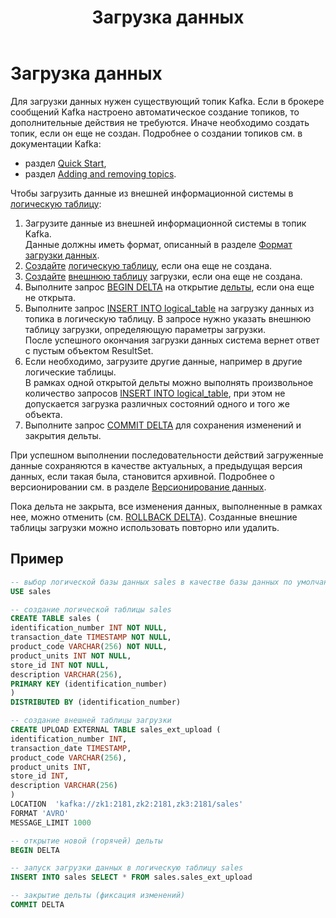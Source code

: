 ﻿---
layout: default
title: Загрузка данных
nav_order: 3
parent: Работа с системой
has_children: true
has_toc: false
---

# Загрузка данных

Для загрузки данных нужен существующий топик Kafka. Если в брокере сообщений Kafka настроено 
автоматическое создание топиков, то дополнительные действия не требуются. Иначе необходимо создать топик, 
если он еще не создан. Подробнее о создании топиков см. в документации Kafka:
*   раздел [Quick Start](https://kafka.apache.org/documentation/#quickstart),
*   раздел [Adding and removing topics](https://kafka.apache.org/documentation/#basic_ops_add_topic).

Чтобы загрузить данные из внешней информационной системы в [логическую таблицу](../../Обзор_понятий_компонентов_и_связей/Основные_понятия/Логическая_таблица/Логическая_таблица.md):
1.  Загрузите данные из внешней информационной системы в топик Kafka.  
    Данные должны иметь формат, описанный в разделе [Формат загрузки данных](../../Справочная_информация/Формат_загрузки_данных/Формат_загрузки_данных.md).
2.  [Создайте](../../Справочная_информация/Запросы_SQLplus/CREATE_TABLE/CREATE_TABLE.md) 
    [логическую таблицу](../../Обзор_понятий_компонентов_и_связей/Основные_понятия/Логическая_таблица/Логическая_таблица.md), 
    если она еще не создана.
3.  [Создайте](../../Справочная_информация/Запросы_SQLplus/CREATE_UPLOAD_EXTERNAL_TABLE/CREATE_UPLOAD_EXTERNAL_TABLE.md) 
    [внешнюю таблицу](../../Обзор_понятий_компонентов_и_связей/Основные_понятия/Внешняя_таблица/Внешняя_таблица.md) 
    загрузки, если она еще не создана.
4.  Выполните запрос [BEGIN DELTA](../../Справочная_информация/Запросы_SQLplus/BEGIN_DELTA/BEGIN_DELTA.md) 
    на открытие [дельты](../../Обзор_понятий_компонентов_и_связей/Основные_понятия/Дельта/Дельта.md), 
    если она еще не открыта.
5.  Выполните запрос [INSERT INTO logical_table](../../Справочная_информация/Запросы_SQLplus/INSERT_INTO_logical_table/INSERT_INTO_logical_table.md) 
    на загрузку данных из топика в логическую таблицу. В запросе нужно указать внешнюю таблицу загрузки, 
    определяющую параметры загрузки.  
    После успешного окончания загрузки данных система вернет ответ с пустым объектом ResultSet.
6.  Если необходимо, загрузите другие данные, например в другие логические таблицы.  
    В рамках одной открытой дельты можно выполнять произвольное количество запросов 
    [INSERT INTO logical_table](../../Справочная_информация/Запросы_SQLplus/INSERT_INTO_logical_table/INSERT_INTO_logical_table.md), 
    при этом не допускается загрузка различных состояний одного и того же объекта.
7.  Выполните запрос [COMMIT DELTA](../../Справочная_информация/Запросы_SQLplus/COMMIT_DELTA/COMMIT_DELTA.md) 
    для сохранения изменений и закрытия дельты.
    
При успешном выполнении последовательности действий загруженные данные сохраняются в качестве актуальных, 
а предыдущая версия данных, если такая была, становится архивной. Подробнее о версионировании см. 
в разделе [Версионирование данных](Версионирование_данных/Версионирование_данных.md).

Пока дельта не закрыта, все изменения данных, выполненные в рамках нее, можно отменить 
(см. [ROLLBACK DELTA](../../Справочная_информация/Запросы_SQLplus/ROLLBACK_DELTA/ROLLBACK_DELTA.md)). 
Созданные внешние таблицы загрузки можно использовать повторно или удалить.

## Пример
```sql
-- выбор логической базы данных sales в качестве базы данных по умолчанию
USE sales

-- создание логической таблицы sales
CREATE TABLE sales (
identification_number INT NOT NULL,
transaction_date TIMESTAMP NOT NULL,
product_code VARCHAR(256) NOT NULL,
product_units INT NOT NULL,
store_id INT NOT NULL,
description VARCHAR(256),
PRIMARY KEY (identification_number)
)
DISTRIBUTED BY (identification_number)

-- создание внешней таблицы загрузки
CREATE UPLOAD EXTERNAL TABLE sales_ext_upload (
identification_number INT,
transaction_date TIMESTAMP,
product_code VARCHAR(256),
product_units INT,
store_id INT,
description VARCHAR(256)
)
LOCATION  'kafka://zk1:2181,zk2:2181,zk3:2181/sales'
FORMAT 'AVRO'
MESSAGE_LIMIT 1000

-- открытие новой (горячей) дельты
BEGIN DELTA

-- запуск загрузки данных в логическую таблицу sales
INSERT INTO sales SELECT * FROM sales.sales_ext_upload

-- закрытие дельты (фиксация изменений)
COMMIT DELTA
```